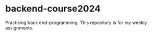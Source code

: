 # backend-course2024
Practising back end-programming. This repository is for my weekly assignments.
